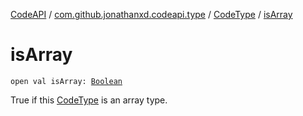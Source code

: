 [CodeAPI](../../index.md) / [com.github.jonathanxd.codeapi.type](../index.md) / [CodeType](index.md) / [isArray](.)

# isArray

`open val isArray: `[`Boolean`](https://kotlinlang.org/api/latest/jvm/stdlib/kotlin/-boolean/index.html)

True if this [CodeType](index.md) is an array type.

